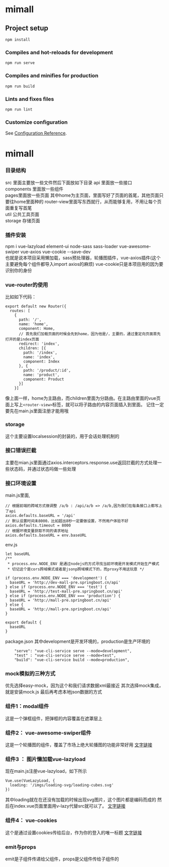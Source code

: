 # mimall

## Project setup
```
npm install
```

### Compiles and hot-reloads for development
```
npm run serve
```

### Compiles and minifies for production
```
npm run build
```

### Lints and fixes files
```
npm run lint
```

### Customize configuration
See [Configuration Reference](https://cli.vuejs.org/config/).
# mimall

### 目录结构
src 里面主要放一些文件然后下面放如下目录 
  api 里面放一些接口  
  components 里面放一些组件  
  pages里面放一些页面 其中home为主页面，里面写好了页面的首尾，其他页面只要往home里面种的 router-view里面写东西就行，从而能够复用，不用让每个页面重复写首尾  
  util 公共工具页面  
  storage 存储页面  

### 插件安装
 npm i vue-lazyload element-ui node-sass sass-loader vue-awesome-swiper vue-axios vue-cookie --save-dev  
 也就是说本项目采用懒加载，sass预处理器，轮播图插件，vue-axios插件(这个主要避免每个组件都导入import axios的麻烦) vue-cookie只是本项目用的因为要识别你的身份  

### vue-router的使用
比如如下代码：
```
export default new Router({
  routes: [
    {
      path: '/',
      name: 'home',
      component: Home,
      // 首先我们加载页面的时候会先到home，因为他是/，主要的，通过重定向页面首先打开的是index页面
      redirect: 'index',
      children: [{
        path: '/index',
        name: 'index',
        component: Index
      }, {
        path: '/product/:id',
        name: 'product',
        component: Product
      }]
    }]
```
像上面一样，home为主路由，而children里面为分路由。在主路由里面的vue页面上写上```<router-view>```标签，就可以将子路由的内容页面插入到里面。
记住一定要先在main.js里面注册才能用哦

### storage
这个主要设置localsession的封装的，用于会话处理机制的

### 接口错误拦截
主要在mian.js里面通过axios.interceptors.response.use返回拦截的方式处理一些状态码，并通过状态吗做一些处理

### 接口环境设置
main.js里面,
```
// 根据前端的跨域方式做调整 /a/b : /api/a/b => /a/b,因为我们在每条接口上都写上了api
axios.defaults.baseURL = '/api'
// 默认设置时间未8000，比如超出8秒一定要做设置，不然用户体验不好
axios.defaults.timeout = 8000
// 根据环境变量获取不同的请求地址
axios.defaults.baseURL = env.baseURL
```
env.js
```
let baseURL
/**
 * process.env.NODE_ENV 是通过nodejs的方式寻找当前环境是开发模式开始生产模式
 * 切记这个是cors跨域模式或者是jsonp跨域模式下的，而proxy不用这玩意 */

if (process.env.NODE_ENV === 'development') {
  baseURL = 'http://dev-mall-pre.springboot.cn/api'
} else if (process.env.NODE_ENV === 'test') {
  baseURL = 'http://test-mall-pre.springboot.cn/api'
} else if (process.env.NODE_ENV === 'production') {
  baseURL = 'http://mall-pre.springboot.cn/api'
} else {
  baseURL = 'http://mall-pre.springboot.cn/api'
}

export default {
  baseURL
}
```
package.json
其中development是开发环境的，production是生产环境的
```
    "serve": "vue-cli-service serve --mode=development",
    "test" : "vue-cli-service serve --mode=test",
    "build": "vue-cli-service build --mode=production",
```

### mock模拟的三种方式
优先选择easy-mock，因为这个和我们请求数据xml最接近
其次选择mock集成，就是安装mock.js
最后再考虑本地json数据的方式

### 组件1：modal组件 
这是一个弹框组件，把弹框的内容覆盖在遮罩层上

### 组件2： vue-awesome-swiper组件
这是一个轮播图的组件，覆盖了市场上绝大轮播图的功能非常好用
[文字链接](https://www.swiper.com.cn/)

### 组件3 ： 图片懒加载vue-lazyload
现在main.js注册vue-lazyload，如下所示
```
Vue.use(VueLazyLoad, {
  loading: '/imgs/loading-svg/loading-cubes.svg'
})
```
其中loading就在在还没有加载的时候出现svg图片，这个图片都是编码而成的
然后在index.vue页面里面用v-lazy代替src就可以了。
[文字链接](https://www.npmjs.com/package/vue-lazyload)

### 组件4： vue-cookies
这个是通过设置cookies传给后台，作为你的登入的唯一标题
[文字链接](https://www.npmjs.com/package/vue-cookies)

### emit与props
emit是子组件传递给父组件，props是父组件传给子组件的

